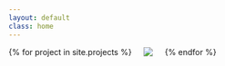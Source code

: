 ```yaml
---
layout: default
class: home
---
```

<div class="columns">
  {% for project in site.projects %}
    <a href="{{ project.url }}">
      <div class="pin">
        <img src="/images/{{ project.images.first }}">
      </div>
    </a>
  {% endfor %}
</div>

